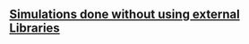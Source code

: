 ## [Simulations done without using external Libraries](https://github.com/slashgeaus/Computational-physics/tree/main/Term%20Paper/Main)
